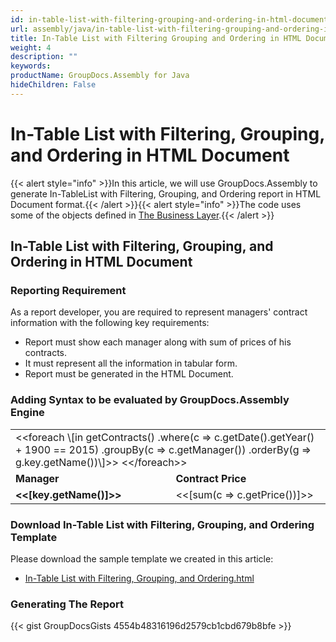 ```yaml
---
id: in-table-list-with-filtering-grouping-and-ordering-in-html-document
url: assembly/java/in-table-list-with-filtering-grouping-and-ordering-in-html-document
title: In-Table List with Filtering Grouping and Ordering in HTML Document
weight: 4
description: ""
keywords: 
productName: GroupDocs.Assembly for Java
hideChildren: False
---
```

# In-Table List with Filtering, Grouping, and Ordering in HTML Document

{{< alert style="info" >}}In this article, we will use GroupDocs.Assembly to generate In-TableList with Filtering, Grouping, and Ordering report in HTML Document format.{{< /alert >}}{{< alert style="info" >}}The code uses some of the objects defined in [The Business Layer](https://docs.groupdocs.com/assembly/java/the-business-layer/).{{< /alert >}}

## In-Table List with Filtering, Grouping, and Ordering in HTML Document

### Reporting Requirement

As a report developer, you are required to represent managers' contract information with the following key requirements:

*   Report must show each manager along with sum of prices of his contracts.
*   It must represent all the information in tabular form.
*   Report must be generated in the HTML Document.

### Adding Syntax to be evaluated by GroupDocs.Assembly Engine

<table class="gdassembly">
	<tbody>
		<tr>
			<td colspan="2">&lt;&lt;foreach \[in getContracts() .where(c => c.getDate().getYear() + 1900 == 2015) .groupBy(c => c.getManager()) .orderBy(g => g.key.getName())\]>> &lt;&lt;/foreach>></td>
		</tr>
		<tr>
			<td><b>Manager</b></td>
			<td><b>Contract Price</b></td>
		</tr>
		<tr>
			<td><b>&lt;&lt;[key.getName()]>></b></td>
			<td>&lt;&lt;[sum(c => c.getPrice())]>></td>
		</tr>
	</tbody>
</table>

### Download In-Table List with Filtering, Grouping, and Ordering Template

Please download the sample template we created in this article:

*   [In-Table List with Filtering, Grouping, and Ordering.html](https://github.com/groupdocs-assembly/GroupDocs.Assembly-for-Java/blob/master/Examples/GroupDocs.Assembly.Examples.Java/Data/Storage/Html%20Templates/In-Table%20List%20with%20Filtering%2C%20Grouping%2C%20and%20Ordering.html?raw=true)

### Generating The Report

{{< gist GroupDocsGists 4554b48316196d2579cb1cbd679b8bfe >}}


